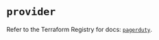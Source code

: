 # `provider`

Refer to the Terraform Registry for docs: [`pagerduty`](https://registry.terraform.io/providers/pagerduty/pagerduty/3.20.0/docs).
